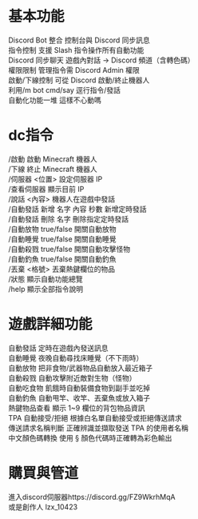 # 基本功能
Discord Bot 整合	控制台與 Discord 同步訊息  
指令控制	支援 Slash 指令操作所有自動功能  
Discord 同步聊天	遊戲內對話 → Discord 頻道（含轉色碼）  
權限限制	管理指令需 Discord Admin 權限  
啟動/下線控制	可從 Discord 啟動/終止機器人  
利用/m bot cmd/say 逕行指令/發話  
自動化功能一堆 這樣不心動嗎  

# dc指令
/啟動	啟動 Minecraft 機器人  
/下線	終止 Minecraft 機器人  
/伺服器 <位置>	設定伺服器 IP  
/查看伺服器	顯示目前 IP  
/說話 <內容>	機器人在遊戲中發話  
/自動發話 新增 名字 內容 秒數	新增定時發話  
/自動發話 刪除 名字	刪除指定定時發話  
/自動放物 true/false	開關自動放物  
/自動睡覺 true/false	開關自動睡覺  
/自動殺戮 true/false	開關自動攻擊怪物  
/自動釣魚 true/false	開關自動釣魚  
/丟棄 <格號>	丟棄熱鍵欄位的物品  
/狀態	顯示自動功能總覽  
/help	顯示全部指令說明  

# 遊戲詳細功能  
自動發話	定時在遊戲內發送訊息  
自動睡覺	夜晚自動尋找床睡覺（不下雨時）  
自動放物	把非食物/武器物品自動放入最近箱子  
自動殺戮	自動攻擊附近敵對生物（怪物）  
自動吃食物	飢餓時自動裝備食物到副手並吃掉  
自動釣魚	自動甩竿、收竿、丟棄魚或放入箱子  
熱鍵物品查看	顯示 1~9 欄位的背包物品資訊  
TPA 自動接受/拒絕	根據白名單自動接受或拒絕傳送請求  
傳送請求名稱判斷	正確辨識並擷取發送 TPA 的使用者名稱  
中文顏色碼轉換	使用 § 顏色代碼時正確轉為彩色輸出 
  
# 購買與管道
進入discord伺服器https://discord.gg/FZ9WkrhMqA  
或是創作人 lzx_10423  

